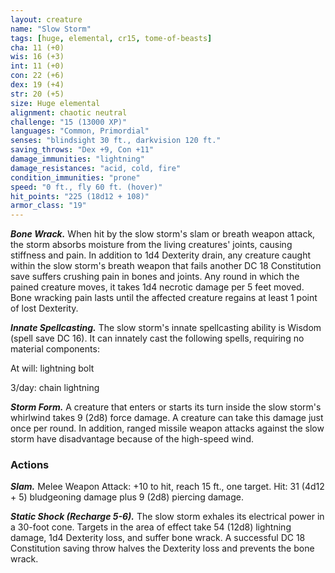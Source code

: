 ```yaml
---
layout: creature
name: "Slow Storm"
tags: [huge, elemental, cr15, tome-of-beasts]
cha: 11 (+0)
wis: 16 (+3)
int: 11 (+0)
con: 22 (+6)
dex: 19 (+4)
str: 20 (+5)
size: Huge elemental
alignment: chaotic neutral
challenge: "15 (13000 XP)"
languages: "Common, Primordial"
senses: "blindsight 30 ft., darkvision 120 ft."
saving_throws: "Dex +9, Con +11"
damage_immunities: "lightning"
damage_resistances: "acid, cold, fire"
condition_immunities: "prone"
speed: "0 ft., fly 60 ft. (hover)"
hit_points: "225 (18d12 + 108)"
armor_class: "19"
---
```


***Bone Wrack.*** When hit by the slow storm's slam or breath weapon attack, the storm absorbs moisture from the living creatures' joints, causing stiffness and pain. In addition to 1d4 Dexterity drain, any creature caught within the slow storm's breath weapon that fails another DC 18 Constitution save suffers crushing pain in bones and joints. Any round in which the pained creature moves, it takes 1d4 necrotic damage per 5 feet moved. Bone wracking pain lasts until the affected creature regains at least 1 point of lost Dexterity.

***Innate Spellcasting.*** The slow storm's innate spellcasting ability is Wisdom (spell save DC 16). It can innately cast the following spells, requiring no material components:

At will: lightning bolt

3/day: chain lightning

***Storm Form.*** A creature that enters or starts its turn inside the slow storm's whirlwind takes 9 (2d8) force damage. A creature can take this damage just once per round. In addition, ranged missile weapon attacks against the slow storm have disadvantage because of the high-speed wind.

### Actions

***Slam.*** Melee Weapon Attack: +10 to hit, reach 15 ft., one target. Hit: 31 (4d12 + 5) bludgeoning damage plus 9 (2d8) piercing damage.

***Static Shock (Recharge 5-6).*** The slow storm exhales its electrical power in a 30-foot cone. Targets in the area of effect take 54 (12d8) lightning damage, 1d4 Dexterity loss, and suffer bone wrack. A successful DC 18 Constitution saving throw halves the Dexterity loss and prevents the bone wrack.

